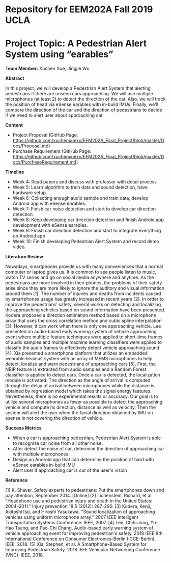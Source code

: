 # Repository for EEM202A Fall 2019 UCLA
# Project Topic: A Pedestrian Alert System using “earables”

__Team Member:__ Xuchen Xue, Jingjie Wu

__Abstract__ 

In this project, we will develop a Pedestrian Alert System that alerting pedestrians if there are unseen cars approaching. We will use multiple microphones (at least 2) to detect the direction of the car. Also, we will track the position of head via eSense earables with in-build IMUs. Finally, we'll compare the direction of the car and the direction of pedestrians to decide if we need to alert user about approaching car. 

__Content__
  * Project Proposal (GitHub Page: https://github.com/xuchenxuexx/EEM202A_Final_Project/blob/master/Docs/Proposal.md)
  * Purchase Requirement (GitHub Page: https://github.com/xuchenxuexx/EEM202A_Final_Project/blob/master/Docs/PurchaseRequirement.md)
  
__Timeline__ 
  * Week 4: Read papers and discuss with professor with detail process
  * Week 5: Learn algorithm to train data and sound detection, have hardware setup.
  * Week 6: Collecting enough audio sample and train data, develop Android app with eSense earables.
  * Week 7: Finish car noise detection and start to develop car direction detection
  * Week 8: Keep developing car direction detection and finish Android app development with eSense earables.
  * Week 9: Finish car direction detection and start to integrate everything on Android app
  * Week 10: Finish developing Pedestrian Alert System and record demo video.

__Literature Review__

  Nowadays, smartphones provide us with many conveniences that a normal computer or laptop gives us. It is common to see people listen to music, watch TV series and go on social media anywhere and anytime. As the pedestrians are more involved in their phones, the problems of their safety arise since they are more likely to ignore the auditory and visual information around them [1]. The number of injuries and deaths from incidents caused by smartphones usage has greatly increased in recent years [2].
  In order to improve the pedestrians’ safety, several works on detecting and localizing the approaching vehicles based on sound information have been presented. Kodera proposed a direction estimation method based on a microphone array that uses the cross correlation method and cubic spline interpolation [3]. However, it can work when there is only one approaching vehicle. Lee presented an audio-based early warning system of vehicle approaching event where multiple feature techniques were applied to short-time frames of audio samples and multiple machine learning classifiers were applied to classify the audio frames to effectively detect vehicle approaching sound [4]. Xia presented a smartphone platform that utilizes an embedded wearable headset system with an array of MEMS microphones to help detect, localize and warn pedestrians of approaching cars [5]. First, the NBIP feature is extracted from audio samples and a Random Forest classifier is applied to detect cars. Once a car is detected, the localization module is activated. The direction as the angle of arrival is computed through the delay of arrival between microphones while the distance is obtained by regression model which takes the signal energy features. Nevertheless, there is no experimental results or accuracy.
  Our goal is to utilize several microphones as fewer as possible to detect the approaching vehicle and compute its direction, distance as well as velocity. Then the system will alert the user when the facial direction obtained by IMU on esense is not covering the direction of vehicle.

__Success Metrics__

  * When a car is approaching pedestrian,  Pedestrian Alert System is able to recognize car noise from all other noise.
  * After detect the noise of car, determine the direction of approaching car with multiple  microphones.
  * Design an Android app that can determine the position of hard with eSense earables in-build IMU
  * Alert user if approaching car is out of the user's vision

__Reference__

[1] K. Shaver. Safety experts to pedestrians: Put the smartphones down and pay attention,          September 2014. [Online]
[2] Lichenstein, Richard, et al. "Headphone use and pedestrian injury and death in the United        States: 2004–2011." Injury prevention 18.5 (2012): 287-290.
[3] Kodera, Kenji, Akitoshi Itai, and Hiroshi Yasukawa. "Sound localization of approaching vehicles using uniform microphone array." 2007 IEEE Intelligent Transportation Systems Conference. IEEE, 2007.
[4] Lee, Chih-Jung, Yu-Hao Tseng, and Pao-Chi Chang. Audio-based early warning system of vehicle approaching event for improving pedestrian's safety. 2018 IEEE 8th International Conference on Consumer Electronics-Berlin (ICCE-Berlin). IEEE, 2018.
[5] Xia, Stephen, et al. A Smartphone-Based System for Improving Pedestrian Safety. 2018 IEEE Vehicular Networking Conference (VNC). IEEE, 2018.
